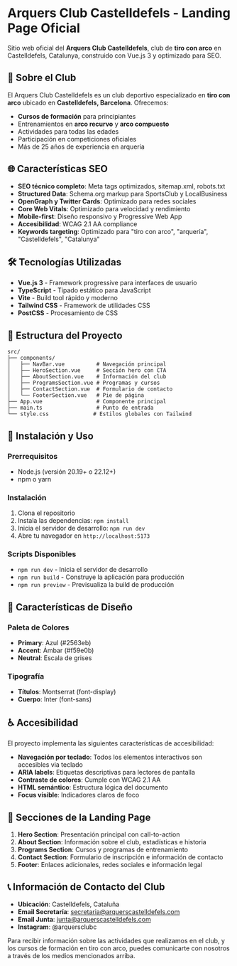 # Arquers Club Castelldefels - Landing Page Oficial

Sitio web oficial del **Arquers Club Castelldefels**, club de **tiro con arco** en Castelldefels, Catalunya, construido con Vue.js 3 y optimizado para SEO.

## 🏹 Sobre el Club

El Arquers Club Castelldefels es un club deportivo especializado en **tiro con arco** ubicado en **Castelldefels, Barcelona**. Ofrecemos:

- **Cursos de formación** para principiantes
- Entrenamientos en **arco recurvo** y **arco compuesto**
- Actividades para todas las edades
- Participación en competiciones oficiales
- Más de 25 años de experiencia en arquería

## 🌐 Características SEO

- **SEO técnico completo**: Meta tags optimizados, sitemap.xml, robots.txt
- **Structured Data**: Schema.org markup para SportsClub y LocalBusiness
- **OpenGraph y Twitter Cards**: Optimizado para redes sociales
- **Core Web Vitals**: Optimizado para velocidad y rendimiento
- **Mobile-first**: Diseño responsivo y Progressive Web App
- **Accesibilidad**: WCAG 2.1 AA compliance
- **Keywords targeting**: Optimizado para "tiro con arco", "arquería", "Castelldefels", "Catalunya"

## 🛠️ Tecnologías Utilizadas

- **Vue.js 3** - Framework progressive para interfaces de usuario
- **TypeScript** - Tipado estático para JavaScript
- **Vite** - Build tool rápido y moderno
- **Tailwind CSS** - Framework de utilidades CSS
- **PostCSS** - Procesamiento de CSS

## 📁 Estructura del Proyecto

```
src/
├── components/
│   ├── NavBar.vue          # Navegación principal
│   ├── HeroSection.vue     # Sección hero con CTA
│   ├── AboutSection.vue    # Información del club
│   ├── ProgramsSection.vue # Programas y cursos
│   ├── ContactSection.vue  # Formulario de contacto
│   └── FooterSection.vue   # Pie de página
├── App.vue                 # Componente principal
├── main.ts                 # Punto de entrada
└── style.css              # Estilos globales con Tailwind
```

## 🚀 Instalación y Uso

### Prerrequisitos

- Node.js (versión 20.19+ o 22.12+)
- npm o yarn

### Instalación

1. Clona el repositorio
2. Instala las dependencias: `npm install`
3. Inicia el servidor de desarrollo: `npm run dev`
4. Abre tu navegador en `http://localhost:5173`

### Scripts Disponibles

- `npm run dev` - Inicia el servidor de desarrollo
- `npm run build` - Construye la aplicación para producción
- `npm run preview` - Previsualiza la build de producción

## 🎨 Características de Diseño

### Paleta de Colores
- **Primary**: Azul (#2563eb)
- **Accent**: Ámbar (#f59e0b)
- **Neutral**: Escala de grises

### Tipografía
- **Títulos**: Montserrat (font-display)
- **Cuerpo**: Inter (font-sans)

## ♿ Accesibilidad

El proyecto implementa las siguientes características de accesibilidad:

- **Navegación por teclado**: Todos los elementos interactivos son accesibles via teclado
- **ARIA labels**: Etiquetas descriptivas para lectores de pantalla
- **Contraste de colores**: Cumple con WCAG 2.1 AA
- **HTML semántico**: Estructura lógica del documento
- **Focus visible**: Indicadores claros de foco

## 📱 Secciones de la Landing Page

1. **Hero Section**: Presentación principal con call-to-action
2. **About Section**: Información sobre el club, estadísticas e historia
3. **Programs Section**: Cursos y programas de entrenamiento
4. **Contact Section**: Formulario de inscripción e información de contacto
5. **Footer**: Enlaces adicionales, redes sociales e información legal

## 📞 Información de Contacto del Club

- **Ubicación**: Castelldefels, Cataluña
- **Email Secretaría**: secretaria@arquerscastelldefels.com
- **Email Junta**: junta@arquerscastelldefels.com
- **Instagram**: @arquersclubc

Para recibir información sobre las actividades que realizamos en el club, y los cursos de formación en tiro con arco, puedes comunicarte con nosotros a través de los medios mencionados arriba.